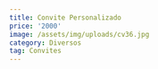 ```yaml
---
title: Convite Personalizado
price: '2000'
image: /assets/img/uploads/cv36.jpg
category: Diversos
tag: Convites
---
```


